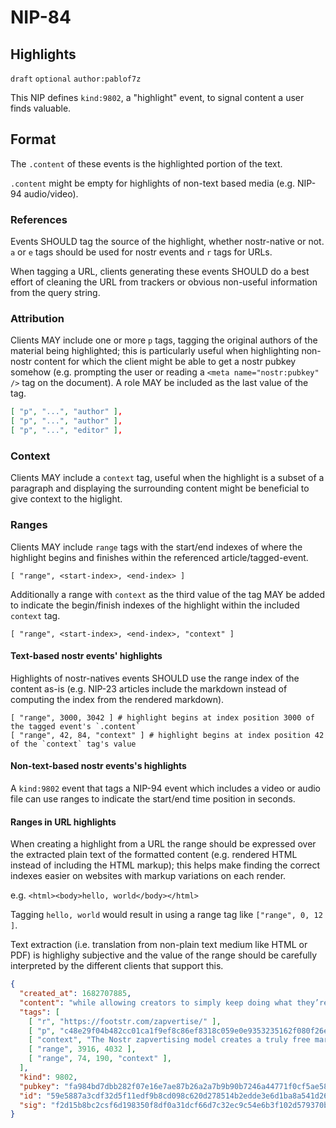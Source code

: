NIP-84
======

Highlights
----------

`draft` `optional` `author:pablof7z`

This NIP defines `kind:9802`, a "highlight" event, to signal content a user finds valuable.

## Format
The `.content` of these events is the highlighted portion of the text.

`.content` might be empty for highlights of non-text based media (e.g. NIP-94 audio/video).

### References
Events SHOULD tag the source of the highlight, whether nostr-native or not.
`a` or `e` tags should be used for nostr events and `r` tags for URLs.

When tagging a URL, clients generating these events SHOULD do a best effort of cleaning the URL from trackers
or obvious non-useful information from the query string.

### Attribution
Clients MAY include one or more `p` tags, tagging the original authors of the material being highlighted; this is particularly
useful when highlighting non-nostr content for which the client might be able to get a nostr pubkey somehow
(e.g. prompting the user or reading a `<meta name="nostr:pubkey" />` tag on the document). A role MAY be included as the
last value of the tag.

```json
[ "p", "...", "author" ],
[ "p", "...", "author" ],
[ "p", "...", "editor" ],
```

### Context
Clients MAY include a `context` tag, useful when the highlight is a subset of a paragraph and displaying the
surrounding content might be beneficial to give context to the higlight.

### Ranges
Clients MAY include `range` tags with the start/end indexes of where the highlight begins and finishes within
the referenced article/tagged-event.

```
[ "range", <start-index>, <end-index> ]
```

Additionally a range with `context` as the third value of the tag MAY be added to indicate the begin/finish indexes
of the highlight within the included `context` tag.

```
[ "range", <start-index>, <end-index>, "context" ]
```

#### Text-based nostr events' highlights

Highlights of nostr-natives events SHOULD use the range index of the content as-is
(e.g. NIP-23 articles include the markdown instead of computing the index from the rendered markdown).

```
[ "range", 3000, 3042 ] # highlight begins at index position 3000 of the tagged event's `.content`
[ "range", 42, 84, "context" ] # highlight begins at index position 42 of the `context` tag's value
```

#### Non-text-based nostr events's highlights

A `kind:9802` event that tags a NIP-94 event which includes a video or audio file can use ranges to
indicate the start/end time position in seconds.

#### Ranges in URL highlights

When creating a highlight from a URL the range should be expressed over
the extracted plain text of the formatted content (e.g. rendered HTML instead of including the HTML markup);
this helps make finding the correct indexes easier on websites with markup variations on each render.

e.g. `<html><body>hello, world</body></html>`

Tagging `hello, world` would result in using a range tag like `["range", 0, 12 ]`.

Text extraction (i.e. translation from non-plain text medium like HTML or PDF) is highlighy subjective and the value
of the range should be carefully interpreted by the different clients that support this.

```json
{
  "created_at": 1682707885,
  "content": "while allowing creators to simply keep doing what they’re doing. Creators don’t need to be blatant shills for brands",
  "tags": [
    [ "r", "https://footstr.com/zapvertise/" ],
    [ "p", "c48e29f04b482cc01ca1f9ef8c86ef8318c059e0e9353235162f080f26e14c11", "author" ],
    [ "context", "The Nostr zapvertising model creates a truly free market for advertisers, while allowing creators to simply keep doing what they’re doing. Creators don’t need to be blatant shills for brands, they just have to create high quality content people find valuable, and companies will naturally want to zapvertise on their posts." ]
    [ "range", 3916, 4032 ],
    [ "range", 74, 190, "context" ],
  ],
  "kind": 9802,
  "pubkey": "fa984bd7dbb282f07e16e7ae87b26a2a7b9b90b7246a44771f0cf5ae58018f52",
  "id": "59e5887a3cdf32d5f11edf9b8cd098c620d278514b2edde3e6d1ba8a541d262c",
  "sig": "f2d15b8bc2csf6d198350f8df0a31dcf66d7c32ec9c54e6b3f102d579370b7de9d164d70350a5b32a2911db3b124e972bafa9a1bc8fd60c1e338903d2f6306b0"
}
```
